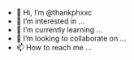 - 👋 Hi, I’m @thankphxxc
- 👀 I’m interested in ...
- 🌱 I’m currently learning ...
- 💞️ I’m looking to collaborate on ...
- 📫 How to reach me ...

<!---
thankphxxc/thankphxxc is a ✨ special ✨ repository because its `README.md` (this file) appears on your GitHub profile.
You can click the Preview link to take a look at your changes.
--->

